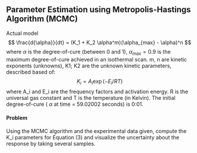 ## Parameter Estimation using Metropolis-Hastings Algorithm (MCMC) 

Actual model
$$ \frac{d{\alpha}}{dt} = (K_1 + K_2 \alpha^m)(\alpha_{max} - \alpha)^n $$
where $\alpha$ is the degree-of-cure (between 0 and 1), $\alpha_{max} = 0.9$ is the maximum
degree-of-cure achieved in an isothermal scan. m, n are kinetic exponents
(unknowns), K1; K2 are the unknown kinetic parameters, described based of:
$$ K_i = A_i \exp(-E_i/RT) $$
where A_i and E_i are the frequency factors and activation energy. R is the universal gas constant
and T is the temperature (in Kelvin). 
The initial degree-of-cure ( $\alpha$ at time = 59.02002
seconds) is 0:01.

#### Problem
Using the MCMC algorithm and the experimental data given, compute
the K_i parameters for Equation (3) and visualize the uncertainty about
the response by taking several samples.
